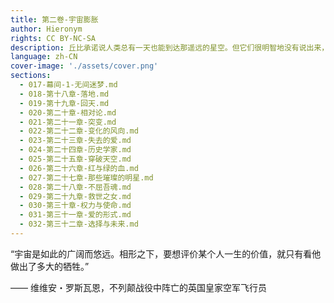 ```yaml
---
title: 第二卷-宇宙膨胀
author: Hieronym
rights: CC BY-NC-SA
description: 丘比承诺说人类总有一天也能到达那遥远的星空。但它们很明智地没有说出来，人类将会在那里遇到什么。
language: zh-CN
cover-image: './assets/cover.png'
sections:
  - 017-幕间-1-无间迷梦.md
  - 018-第十八章-落地.md
  - 019-第十九章-回天.md
  - 020-第二十章-相对论.md
  - 021-第二十一章-突变.md
  - 022-第二十二章-变化的风向.md
  - 023-第二十三章-失去的爱.md
  - 024-第二十四章-历史学家.md
  - 025-第二十五章-穿破天空.md
  - 026-第二十六章-红与绿的血.md
  - 027-第二十七章-那些璀璨的明星.md
  - 028-第二十八章-不屈吾魂.md
  - 029-第二十九章-救世之女.md
  - 030-第三十章-权力与使命.md
  - 031-第三十一章-爱的形式.md
  - 032-第三十二章-选择与未来.md
---
```


“宇宙是如此的广阔而悠远。相形之下，要想评价某个人一生的价值，就只有看他做出了多大的牺牲。”

—— 维维安・罗斯瓦恩，不列颠战役中阵亡的英国皇家空军飞行员
